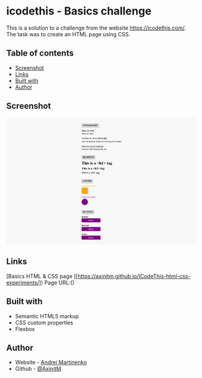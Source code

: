 # icodethis - Basics challenge

This is a solution to a challenge from the website https://icodethis.com/. 
The task was to create an HTML page using CSS.

## Table of contents
- [Screenshot](#screenshot)
- [Links](#links)
- [Built with](#built-with)
- [Author](#author)

## Screenshot

![](screenshot.png)

## Links
[Basics HTML & CSS page ][https://axinitm.github.io/ICodeThis-html-css-experiments/])
Page URL:()

## Built with

- Semantic HTML5 markup
- CSS custom properties
- Flexbox

## Author

- Website - [Andrei Martinenko](https://www.frontender.biz)
- Github - [@AxinitM](https://github.com/AxinitM)
